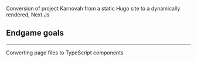 Conversion of project Karnovah from a static Hugo site to a dynamically rendered, Next.Js

## Endgame goals
---
Converting page files to TypeScript components

